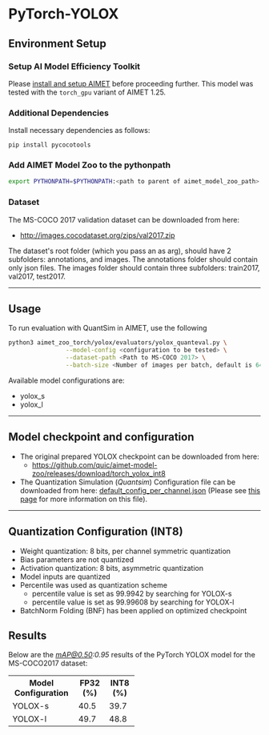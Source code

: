 # PyTorch-YOLOX

## Environment Setup

### Setup AI Model Efficiency Toolkit
Please [install and setup AIMET](https://github.com/quic/aimet/blob/release-aimet-1.25/packaging/install.md) before proceeding further.
This model was tested with the `torch_gpu` variant of AIMET 1.25.

### Additional Dependencies
Install necessary dependencies as follows:
```
pip install pycocotools
```

### Add AIMET Model Zoo to the pythonpath
```bash 
export PYTHONPATH=$PYTHONPATH:<path to parent of aimet_model_zoo_path>
```

### Dataset
The MS-COCO 2017 validation dataset can be downloaded from here:
  - http://images.cocodataset.org/zips/val2017.zip

The dataset's root folder (which you pass an as arg), should have 2 subfolders: annotations, and images. The annotations folder should contain only json files. The images folder should contain three subfolders: train2017, val2017, test2017.

---

## Usage
To run evaluation with QuantSim in AIMET, use the following
```bash
python3 aimet_zoo_torch/yolox/evaluators/yolox_quanteval.py \
                --model-config <configuration to be tested> \
                --dataset-path <Path to MS-COCO 2017> \
                --batch-size <Number of images per batch, default is 64>
```
Available model configurations are:
- yolox_s
- yolox_l
---

## Model checkpoint and configuration

- The original prepared YOLOX checkpoint can be downloaded from here:
  - https://github.com/quic/aimet-model-zoo/releases/download/torch_yolox_int8
- The Quantization Simulation (*Quantsim*) Configuration file can be downloaded from here: [default_config_per_channel.json](https://github.com/quic/aimet/blob/release-aimet-1.25/TrainingExtensions/common/src/python/aimet_common/quantsim_config/default_config_per_channel.json) (Please see [this page](https://quic.github.io/aimet-pages/releases/1.25.0/user_guide/quantization_configuration.html) for more information on this file).

---

## Quantization Configuration (INT8)
- Weight quantization: 8 bits, per channel symmetric quantization
- Bias parameters are not quantized
- Activation quantization: 8 bits, asymmetric quantization
- Model inputs are quantized
- Percentile was used as quantization scheme
  - percentile value is set as 99.9942 by searching for YOLOX-s
  - percentile value is set as 99.99608 by searching for YOLOX-l
- BatchNorm Folding (BNF) has been applied on optimized checkpoint

## Results
Below are the *mAP@0.50:0.95* results of the PyTorch YOLOX model for the MS-COCO2017 dataset:

<table style= " width:50%">
  <tr>
    <th>Model Configuration</th>
    <th>FP32 (%)</th>
    <th>INT8 (%)</th>
  </tr>
  <tr>
    <td>YOLOX-s</td>
    <td>40.5</td>
    <td>39.7</td>
  </tr>
  <tr>
    <td>YOLOX-l</td>
    <td>49.7</td>
    <td>48.8</td>
  </tr>
</table>

